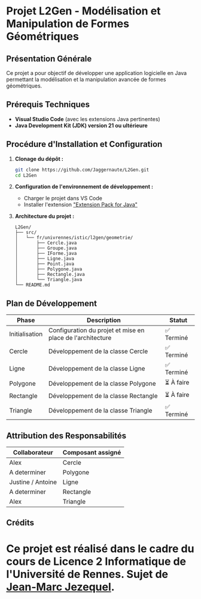 # Projet L2Gen - Modélisation et Manipulation de Formes Géométriques## Présentation GénéraleCe projet a pour objectif de développer une application logicielle en Java permettant la modélisation et la manipulation avancée de formes géométriques. ## Prérequis Techniques- **Visual Studio Code** (avec les extensions Java pertinentes)- **Java Development Kit (JDK) version 21 ou ultérieure**## Procédure d'Installation et Configuration1. **Clonage du dépôt :**   ```bash   git clone https://github.com/Jaggernaute/L2Gen.git   cd L2Gen   ```2. **Configuration de l'environnement de développement :**    - Charger le projet dans VS Code    - Installer l'extension ["Extension Pack for Java"](https://marketplace.visualstudio.com/items?itemName=vscjava.vscode-java-pack)3. **Architecture du projet :**   ```   L2Gen/   ├── src/   │   └── fr/univrennes/istic/l2gen/geometrie/   │       ├── Cercle.java   │       ├── Groupe.java   │       ├── IForme.java   │       ├── Ligne.java   │       ├── Point.java   │       ├── Polygone.java   │       ├── Rectangle.java   │       └── Triangle.java   └── README.md   ```## Plan de Développement| Phase          | Description                                                | Statut     ||----------------|------------------------------------------------------------|------------|| Initialisation | Configuration du projet et mise en place de l'architecture | ✅ Terminé  || Cercle         | Développement de la classe Cercle                          | ✅ Terminé  || Ligne          | Développement de la classe Ligne                           | ✅ Terminé  || Polygone       | Développement de la classe Polygone                        | ⏳ À faire  || Rectangle      | Développement de la classe Rectangle                       | ⏳ À faire  || Triangle       | Développement de la classe Triangle                        | ✅ Terminé  |## Attribution des Responsabilités| Collaborateur     | Composant assigné ||-------------------|-------------------|| Alex              | Cercle            || A determiner      | Polygone          || Justine / Antoine | Ligne             || A determiner      | Rectangle         | | Alex              | Triangle          |## CréditsCe projet est réalisé dans le cadre du cours de Licence 2 Informatique de l'Université de Rennes.Sujet de [Jean-Marc Jezequel](https://people.irisa.fr/Jean-Marc.Jezequel/).=======